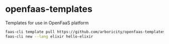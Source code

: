 # openfaas-templates
Templates for use in OpenFaaS platform

```sh
faas-cli template pull https://github.com/arboricity/openfaas-templates/
faas-cli new --lang elixir hello-elixir
```